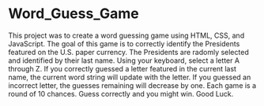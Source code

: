 # Word_Guess_Game
This project was to create a word guessing game using HTML, CSS, and JavaScript.
The goal of this game is to correctly identify the Presidents featured on the U.S. paper currency.
The Presidents are radomly selected and identified by their last name.
Using your keyboard, select a letter A through Z.
If you correctly guessed a letter featured in the current last name, the current word string will update with the letter.
If you guessed an incorrect letter, the guesses remaining will decrease by one.
Each game is a round of 10 chances.
Guess correctly and you might win.
Good Luck.

